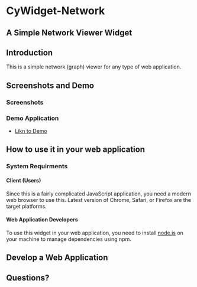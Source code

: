 # CyWidget-Network

## A Simple Network Viewer Widget

## Introduction
This is a simple network (graph) viewer for any type of web application.

## Screenshots and Demo

### Screenshots

### Demo Application

* [Likn to Demo]()


## How to use it in your web application

### System Requirments

#### Client (Users)
Since this is a fairly complicated JavaScript application, you need a modern web browser to use this.  Latest version of Chrome, Safari, or Firefox are the target platforms.

#### Web Application Developers
To use this widget in your web application, you need to install [node.js]() on your machine to manage dependencies using npm.

## Develop a Web Application


## Questions?